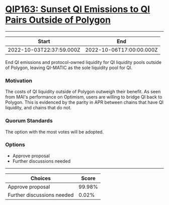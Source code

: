 
# [QIP163: Sunset QI Emissions to QI Pairs Outside of Polygon](https://snapshot.org/#/qidao.eth/proposal/0x2259390e3646c80358934dd583ab5a7e5ac1e34863a99e635c442b927a77d048)

---
| Start | End |
| --- | --- |
| 2022-10-03T22:37:59.000Z | 2022-10-06T17:00:00.000Z |


End QI emissions and protocol-owned liquidity for QI liquidity pools outside of Polygon, leaving QI-MATIC as the sole liquidity pool for QI.

### Motivation

The costs of QI liquidity outside of Polygon outweigh their benefit. As seen from MAI's performance on Optimism, users are willing to bridge QI back to Polygon. This is evidenced by the parity in APR between chains that have QI liquidity, and chains that do not. 

### Quorum Standards

The option with the most votes will be adopted.

### Options

* Approve proposal
* Further discussions needed

---
| Choices | Score |
| --- | --- |
| Approve proposal | 99.98% |
| Further discussions needed | 0.02% |

